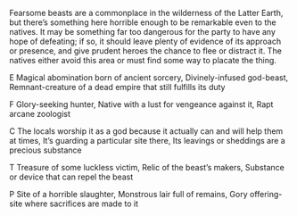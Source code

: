 Fearsome beasts are a commonplace in the wilderness of the Latter Earth, but there’s something here horrible enough to be remarkable even to the natives. It may be something far too dangerous for the party to have any hope of defeating; if so, it should leave plenty of evidence of its approach or presence, and give prudent heroes the chance to flee or distract it. The natives either avoid this area or must find some way to placate the thing.

E Magical abomination born of ancient sorcery, Divinely-infused god-beast, Remnant-creature of a dead empire that still fulfills its duty

F Glory-seeking hunter, Native with a lust for vengeance against it, Rapt arcane zoologist

C The locals worship it as a god because it actually can and will help them at times, It’s guarding a particular site there, Its leavings or sheddings are a precious substance

T Treasure of some luckless victim, Relic of the beast’s makers, Substance or device that can repel the beast

P Site of a horrible slaughter, Monstrous lair full of remains, Gory offering-site where sacrifices are made to it